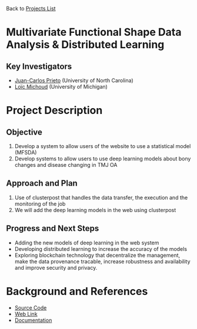 Back to [Projects List](../../README.md#ProjectsList)

# Multivariate Functional Shape Data Analysis & Distributed Learning

## Key Investigators

- [Juan-Carlos Prieto](https://github.com/juanprietob) (University of North Carolina)
- [Loïc Michoud](https://github.com/loic-michoud) (University of Michigan)

# Project Description

## Objective

1. Develop a system to allow users of the website to use a statistical model (MFSDA)
2. Develop systems to allow users to use deep learning models about bony changes and disease changing in TMJ OA

## Approach and Plan

1. Use of clusterpost that handles the data transfer, the execution and the monitoring of the job
2. We will add the deep learning models in the web using clusterpost

## Progress and Next Steps
- Adding the new models of deep learning in the web system
- Developing distributed learning to increase the accuracy of the models
- Exploring blockchain technology that decentralize the management, make the data provenance tracable, increase robustness and availability and improve security and privacy.

<!--Add pictures and links to videos that demonstrate what has been accomplished.-->

# Background and References

<!--Use this space for information that may help people better understand your project, like links to papers, source code, or data.-->

- [Source Code](https://github.com/juanprietob/clusterpost)
- [Web Link](https://dsci.dent.umich.edu/)
- [Documentation](https://academic.oup.com/jamia/article/24/6/1211/4108087#97611641)
